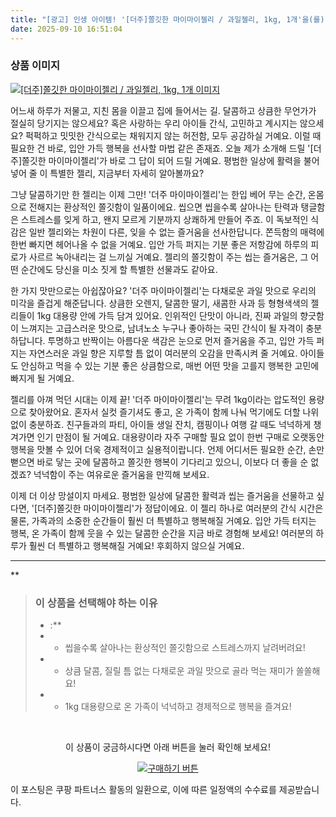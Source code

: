 ```yaml
---
title: "[광고] 인생 아이템! '[더주]쫄깃한 마이마이젤리 / 과일젤리, 1kg, 1개'을(를) 만나보세요."
date: 2025-09-10 16:51:04
---
```

### 상품 이미지
[![[더주]쫄깃한 마이마이젤리 / 과일젤리, 1kg, 1개 이미지](https://ads-partners.coupang.com/image1/mhchm4MEdKAxYDMZmuDw4Z9ncsyAe796_MUbgZMmS3qLjkyAXgmJvKW-5BAJttp_6V9_bKsxAALRKeJRnegt7wxt0UP4yYZc4tS8DeMpTH0izDJO-iLJybzYLnZzoBzYQtV2U5lJ2aW8rgXfFDDG8__NcGMeWl32iSlKGEbYtQV4uiH9ubv2pyT77tTjpJuSYbGDsjhFWRVzto_zMNmWPWVwo8UpBit8wDYIXJNDL-beEFUscMmdDBiVYvPiv346FfgpCTZL0MUIXqN0DNLwl4hj-gFb711CjclgQa9lMq7epBYJVr4XjGc=)](https://link.coupang.com/re/AFFSDP?lptag=AF8916626&pageKey=8938964823&itemId=26138103491&vendorItemId=93118558926&traceid=V0-153-1f3323a8120e79df&clickBeacon=4c25a7f0-8e66-11f0-aacc-0422cf3ab610%7E3&requestid=20250911015046367112446857&token=31850C%7CMIXED)

어느새 하루가 저물고, 지친 몸을 이끌고 집에 들어서는 길. 달콤하고 상큼한 무언가가 절실히 당기지는 않으세요? 혹은 사랑하는 우리 아이들 간식, 고민하고 계시지는 않으세요? 퍽퍽하고 밋밋한 간식으로는 채워지지 않는 허전함, 모두 공감하실 거예요. 이럴 때 필요한 건 바로, 입안 가득 행복을 선사할 마법 같은 존재죠. 오늘 제가 소개해 드릴 '[더주]쫄깃한 마이마이젤리'가 바로 그 답이 되어 드릴 거예요. 평범한 일상에 활력을 불어넣어 줄 이 특별한 젤리, 지금부터 자세히 알아볼까요?

그냥 달콤하기만 한 젤리는 이제 그만! '더주 마이마이젤리'는 한입 베어 무는 순간, 온몸으로 전해지는 환상적인 쫄깃함이 일품이에요. 씹으면 씹을수록 살아나는 탄력과 탱글함은 스트레스를 잊게 하고, 왠지 모르게 기분까지 상쾌하게 만들어 주죠. 이 독보적인 식감은 일반 젤리와는 차원이 다른, 잊을 수 없는 즐거움을 선사한답니다. 쫀득함의 매력에 한번 빠지면 헤어나올 수 없을 거예요. 입안 가득 퍼지는 기분 좋은 저항감에 하루의 피로가 사르르 녹아내리는 걸 느끼실 거예요. 젤리의 쫄깃함이 주는 씹는 즐거움은, 그 어떤 순간에도 당신을 미소 짓게 할 특별한 선물과도 같아요.

한 가지 맛만으로는 아쉽잖아요? '더주 마이마이젤리'는 다채로운 과일 맛으로 우리의 미각을 즐겁게 해준답니다. 상큼한 오렌지, 달콤한 딸기, 새콤한 사과 등 형형색색의 젤리들이 1kg 대용량 안에 가득 담겨 있어요. 인위적인 단맛이 아니라, 진짜 과일의 향긋함이 느껴지는 고급스러운 맛으로, 남녀노소 누구나 좋아하는 국민 간식이 될 자격이 충분하답니다. 투명하고 반짝이는 아름다운 색감은 눈으로 먼저 즐거움을 주고, 입안 가득 퍼지는 자연스러운 과일 향은 지루할 틈 없이 여러분의 오감을 만족시켜 줄 거예요. 아이들도 안심하고 먹을 수 있는 기분 좋은 상큼함으로, 매번 어떤 맛을 고를지 행복한 고민에 빠지게 될 거예요.

젤리를 아껴 먹던 시대는 이제 끝! '더주 마이마이젤리'는 무려 1kg이라는 압도적인 용량으로 찾아왔어요. 혼자서 실컷 즐기셔도 좋고, 온 가족이 함께 나눠 먹기에도 더할 나위 없이 충분하죠. 친구들과의 파티, 아이들 생일 잔치, 캠핑이나 여행 갈 때도 넉넉하게 챙겨가면 인기 만점이 될 거예요. 대용량이라 자주 구매할 필요 없이 한번 구매로 오랫동안 행복을 맛볼 수 있어 더욱 경제적이고 실용적이랍니다. 언제 어디서든 필요한 순간, 손만 뻗으면 바로 닿는 곳에 달콤하고 쫄깃한 행복이 기다리고 있으니, 이보다 더 좋을 순 없겠죠? 넉넉함이 주는 여유로운 즐거움을 만끽해 보세요.

이제 더 이상 망설이지 마세요. 평범한 일상에 달콤한 활력과 씹는 즐거움을 선물하고 싶다면, '[더주]쫄깃한 마이마이젤리'가 정답이에요. 이 젤리 하나로 여러분의 간식 시간은 물론, 가족과의 소중한 순간들이 훨씬 더 특별하고 행복해질 거예요. 입안 가득 터지는 행복, 온 가족이 함께 웃을 수 있는 달콤한 순간을 지금 바로 경험해 보세요! 여러분의 하루가 훨씬 더 특별하고 행복해질 거예요! 후회하지 않으실 거예요.

---

**


> ### 이 상품을 선택해야 하는 이유
> - :**
> - *   씹을수록 살아나는 환상적인 쫄깃함으로 스트레스까지 날려버려요!
> - *   상큼 달콤, 질릴 틈 없는 다채로운 과일 맛으로 골라 먹는 재미가 쏠쏠해요!
> - *   1kg 대용량으로 온 가족이 넉넉하고 경제적으로 행복을 즐겨요!


<br>

<div align="center">
  <p>이 상품이 궁금하시다면 아래 버튼을 눌러 확인해 보세요!</p>
  <a href="https://link.coupang.com/re/AFFSDP?lptag=AF8916626&pageKey=8938964823&itemId=26138103491&vendorItemId=93118558926&traceid=V0-153-1f3323a8120e79df&clickBeacon=4c25a7f0-8e66-11f0-aacc-0422cf3ab610%7E3&requestid=20250911015046367112446857&token=31850C%7CMIXED" target="_blank">
    <img src="https://img.shields.io/badge/지금 바로 구매하기-FF5722?style=for-the-badge&logo=coupa&logoColor=white" alt="구매하기 버튼">
  </a>
</div>

이 포스팅은 쿠팡 파트너스 활동의 일환으로, 이에 따른 일정액의 수수료를 제공받습니다.

